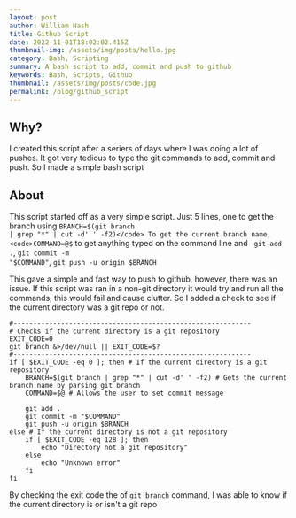 ```yaml
---
layout: post
author: William Nash
title: Github Script
date: 2022-11-01T18:02:02.415Z
thumbnail-img: /assets/img/posts/hello.jpg
category: Bash, Scripting
summary: A bash script to add, commit and push to github
keywords: Bash, Scripts, Github
thumbnail: /assets/img/posts/code.jpg
permalink: /blog/github_script
---
```

## W﻿hy?

I﻿ created this script after a seriers of days where I was doing a lot of pushes. It got very tedious to type the git commands to add, commit and push. So I made a simple bash script



## A﻿bout

T﻿his script started off as a very simple script. Just 5 lines, one to get the branch using <code>BRANCH=$(git branch | grep "*" | cut -d' ' -f2)</code> To get the current branch name, <code>COMMAND=@$</code> to get anything typed on the command line and <code> git add .</code>, <code>git commit -m "$COMMAND"</code>, <code>git push -u origin $BRANCH</code>

This gave a simple and fast way to push to github, however, there was an issue. If this script was ran in a non-git directory it would try and run all the commands, this would fail and cause clutter. So I added a check to see if  the current directory was a git repo or not. 

```
#------------------------------------------------------------
# Checks if the current directory is a git repository
EXIT_CODE=0
git branch &>/dev/null || EXIT_CODE=$?
#------------------------------------------------------------
if [ $EXIT_CODE -eq 0 ]; then # If the current directory is a git repository
    BRANCH=$(git branch | grep "*" | cut -d' ' -f2) # Gets the current branch name by parsing git branch
    COMMAND=$@ # Allows the user to set commit message

    git add .
    git commit -m "$COMMAND"
    git push -u origin $BRANCH
else # If the current directory is not a git repository
    if [ $EXIT_CODE -eq 128 ]; then
        echo "Directory not a git repository"
    else
        echo "Unknown error"
    fi
fi
```

B﻿y checking the exit code the of <code>git branch</code> command, I was able to know if the current directory is or isn't a git repo